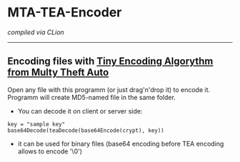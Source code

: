 # MTA-TEA-Encoder
*compiled via CLion*

-----
## Encoding files with [Tiny Encoding Algorythm from Multy Theft Auto](https://wiki.multitheftauto.com/wiki/TeaEncode)
Open any file with this programm (or just drag'n'drop it) to encode it.
Programm will create MD5-named file in the same folder.

- You can decode it on client or server side:
```
key = "sample key"
base64Decode(teaDecode(base64Encode(crypt), key))
```

- it can be used for binary files (base64 encoding before TEA encoding allows to encode '\0')